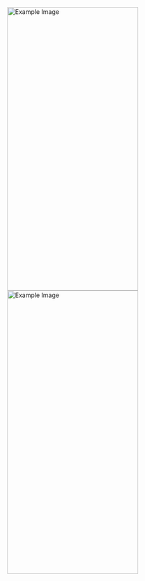 <img src="https://github.com/wadegraduate/Tips/assets/108984511/9ed1de98-e29d-42dc-ba82-8909f9c14c0c" width="300" height="650" alt="Example Image">
<img src="https://github.com/wadegraduate/Tips/assets/108984511/c53eef56-633d-47b0-a195-76e66bae1e95" width="300" height="650" alt="Example Image">
